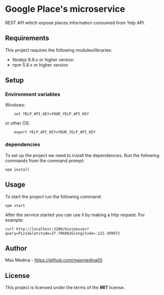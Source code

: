 # Google Place's microservice

REST API which expose places information consumed from Yelp API.

## Requirements

This project requires the following modules/libraries:

- Nodejs 8.9.x or higher version
- npm 5.8.x or higher version

## Setup

### Environment variables

Windows:

        set YELP_API_KEY=YOUR_YELP_API_KEY

or other OS:

        export YELP_API_KEY=YOUR_YELP_API_KEY

### dependencies

To set up the project we need to install the dependencies.
Run the following commands from the command prompt:

    npm install

## Usage

To start the project run the following command:

    npm start

After the service started you can use it by making a http request. For example:

    curl http://localhost:3200/businesses?query=Pizza&latitude=37.786882&longitude=-122.399972

## Author

Max Medina - https://github.com/maxmedina05

## License

This project is licensed under the terms of the **MIT** license.

